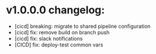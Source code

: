 # v1.0.0.0 changelog:
- [cicd] breaking: migrate to shared pipeline configuration
- [cicd] fix: remove build on branch push
- [cicd] fix: slack notifications
- [CICD] fix: deploy-test common vars